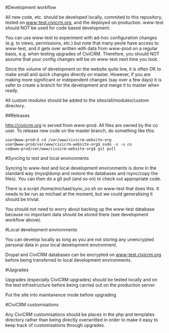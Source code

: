 #Development workflow

All new code, etc. should be developed locally, commited to this repository, tested on www-test.civicrm.org, and the deployed on production. www-test should NOT be used for code based development.

You can use www-test to experiment with ad-hoc configuration changes (e.g. to views, permissions, etc.) but note that many peole have access to www-test, and it gets over written with data from www-prod on a regular basis, e.g. when testing upgrades of CiviCRM.  Therefore, you should NOT assume that your config changes will be on www-test next time you look. 

Since the volume of development on the website quite low, it is often OK to make small and quick changes directly on master. However, if you are making more significant or independent changes (say over a few days) it is safer to create a branch for the development and merge it to master when ready.

All custom modules should be added to the sites/all/modules/custom directory.

##Releases

http://civicrm.org is served from www-prod.  All files are owned by the co user.  To release new code on the master branch, do something like this:

    user@www-prod~$ cd /var/www/civicrm-website-org
    user@www-prod/var/www/civicrm-website-org$ sudo -s -u co
    co@www-prod/var/www/civicrm-website-org$ git pull 

#Syncing to test and local environments

Syncing to www-test and local development environments is done in the standard way (mysqldump and restore the databases and rsync/copy the files).  You can then do a git pull (and so on) to check out appropriate code.

There is a script /home/michael/sync_co.sh on www-test that does this.  It needs to be run as michael at the moment, but we could generalising it should be trivial.

You should not need to worry about backing up the www-test database because no important data should be stored there (see development workflow above).

#Local development environments

You can develop locally as long as you are not storing any unencrypted personal data in your local development environment.

Drupal and CiviCRM databases can be encrypted on www-test.civicrm.org before being transferred to local development environments.

#Upgrades

Upgrades (especially CiviCRM upgrades) should be tested locally and on the test infrastructure before being carried out on the production server.

Put the site into maintanence mode before upgrading

#CiviCRM customisations

Any CiviCRM customisations should be places in the php and templates directory rather than being directly overwritted in order to make it easy to keep track of customisations through upgrades.
